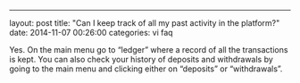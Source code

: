 ---
layout: post
title:  "Can I keep track of all my past activity in the platform?"
date:   2014-11-07 00:26:00
categories: vi faq

Yes. On the main menu go to “ledger” where a record of all the transactions is kept. You can also check your history of deposits and withdrawals by going to the main menu and clicking either on “deposits” or “withdrawals”.

